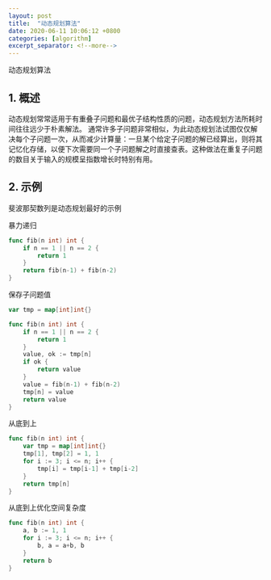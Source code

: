 ```yaml
---
layout: post
title:  "动态规划算法"
date: 2020-06-11 10:06:12 +0800
categories: [algorithm]
excerpt_separator: <!--more-->
---
```

动态规划算法
<!--more-->

## 1. 概述
动态规划常常适用于有重叠子问题和最优子结构性质的问题，动态规划方法所耗时间往往远少于朴素解法。
通常许多子问题非常相似，为此动态规划法试图仅仅解决每个子问题一次，从而减少计算量：一旦某个给定子问题的解已经算出，则将其记忆化存储，以便下次需要同一个子问题解之时直接查表。这种做法在重复子问题的数目关于输入的规模呈指数增长时特别有用。

## 2. 示例

斐波那契数列是动态规划最好的示例

暴力递归
```go
func fib(n int) int {
	if n == 1 || n == 2 {
		return 1
	}
	return fib(n-1) + fib(n-2)
}
```

保存子问题值
```go
var tmp = map[int]int{}

func fib(n int) int {
	if n == 1 || n == 2 {
		return 1
	}
	value, ok := tmp[n]
	if ok {
		return value
	}
	value = fib(n-1) + fib(n-2)
	tmp[n] = value
	return value
}
```

从底到上
```go
func fib(n int) int {
	var tmp = map[int]int{}
	tmp[1], tmp[2] = 1, 1
	for i := 3; i <= n; i++ {
		tmp[i] = tmp[i-1] + tmp[i-2]
	}
	return tmp[n]
}
```

从底到上优化空间复杂度
```go
func fib(n int) int {
	a, b := 1, 1
	for i := 3; i <= n; i++ {
		b, a = a+b, b
	}
	return b
}
```